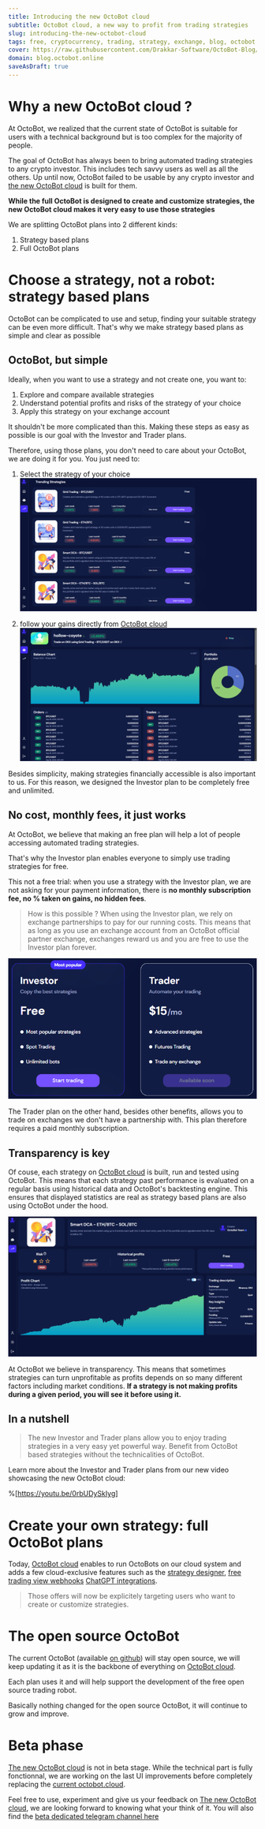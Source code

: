 ```yaml
---
title: Introducing the new OctoBot cloud
subtitle: OctoBot cloud, a new way to profit from trading strategies 
slug: introducing-the-new-octobot-cloud
tags: free, cryptocurrency, trading, strategy, exchange, blog, octobot cloud
cover: https://raw.githubusercontent.com/Drakkar-Software/OctoBot-Blog/master/resources/images/introducing-the-new-octobot-cloud/cover.png
domain: blog.octobot.online
saveAsDraft: true
--- 
```


# Why a new OctoBot cloud ?

At OctoBot, we realized that the current state of OctoBot is suitable for users with a technical background but is too complex for the majority of people.

The goal of OctoBot has always been to bring automated trading strategies to any crypto investor. This includes tech savvy users as well as all the others. Up until now, OctoBot failed to be usable by any crypto investor and [the new OctoBot cloud](https://octobot.click/xl3ZPZ) is built for them.

**While the full OctoBot is designed to create and customize strategies, the new OctoBot cloud makes it very easy to use those strategies**

We are splitting OctoBot plans into 2 different kinds: 
1. Strategy based plans
2. Full OctoBot plans

# Choose a strategy, not a robot: strategy based plans
OctoBot can be complicated to use and setup, finding your suitable strategy can be even more difficult. That's why we make strategy based plans as simple and clear as possible

## OctoBot, but simple
Ideally, when you want to use a strategy and not create one, you want to:
1. Explore and compare available strategies
2. Understand potential profits and risks of the strategy of your choice
3. Apply this strategy on your exchange account

It shouldn't be more complicated than this. Making these steps as easy as possible is our goal with the Investor and Trader plans.

Therefore, using those plans, you don't need to care about your OctoBot, we are doing it for you. You just need to:

1. Select the strategy of your choice
![strategies](https://raw.githubusercontent.com/Drakkar-Software/OctoBot-Blog/master/resources/images/introducing-the-new-octobot-cloud/strategies.png)

2. follow your gains directly from [OctoBot cloud](https://octobot.click/xl3ZPZ)
![bot](https://raw.githubusercontent.com/Drakkar-Software/OctoBot-Blog/master/resources/images/introducing-the-new-octobot-cloud/bot.png)

Besides simplicity, making strategies financially accessible is also important to us. For this reason, we designed the Investor plan to be completely free and unlimited.

## No cost, monthly fees, it just works
At OctoBot, we believe that making an free plan will help a lot of people accessing automated trading strategies. 

That's why the Investor plan enables everyone to simply use trading strategies for free. 

This not a free trial: when you use a strategy with the Investor plan, we are not asking for your payment information, there is **no monthly subscription fee, no % taken on gains, no hidden fees**.

> How is this possible ? When using the Investor plan, we rely on exchange partnerships to pay for our running costs. This means that as long as you use an exchange account from an OctoBot official partner exchange, exchanges reward us and you are free to use the Investor plan forever. 

![plans](https://raw.githubusercontent.com/Drakkar-Software/OctoBot-Blog/master/resources/images/introducing-the-new-octobot-cloud/plans.png)

The Trader plan on the other hand, besides other benefits, allows you to trade on exchanges we don't have a partnership with. This plan therefore requires a paid monthly subscription.

## Transparency is key

Of couse, each strategy on [OctoBot cloud](https://octobot.click/xl3ZPZ) is built, run and tested using OctoBot. This means that each strategy past performance is evaluated on a regular basis using historical data and OctoBot's backtesting engine. This ensures that displayed statistics are real as strategy based plans are also using OctoBot under the hood. 

![dca](https://raw.githubusercontent.com/Drakkar-Software/OctoBot-Blog/master/resources/images/introducing-the-new-octobot-cloud/dca.png)

At OctoBot we believe in transparency. This means that sometimes strategies can turn unprofitable as profits depends on so many different factors including market conditions. **If a strategy is not making profits during a given period, you will see it before using it.**


## In a nutshell
> The new Investor and Trader plans allow you to enjoy trading strategies in a very easy yet powerful way. Benefit from OctoBot based strategies without the technicalities of OctoBot. 

Learn more about the Investor and Trader plans from our new video showcasing the new OctoBot cloud:

%[https://youtu.be/0rbUDySkIyg]


# Create your own strategy: full OctoBot plans
Today, [OctoBot cloud](https://octobot.click/xl3ZPZ) enables to run OctoBots on our cloud system and adds a few cloud-exclusive features such as the [strategy designer](https://blog.octobot.online/strategy-designer-revamp), [free trading view webhooks](https://blog.octobot.online/trading-using-tradingview) [ChatGPT integrations](https://blog.octobot.online/trading-using-chat-gpt). 

> Those offers will now be explicitely targeting users who want to create or customize strategies.

# The open source OctoBot
The current OctoBot (available [on github](https://github.com/Drakkar-Software/OctoBot)) will stay open source, we will keep updating it as it is the backbone of everything on [OctoBot cloud](https://octobot.click/xl3ZPZ). 

Each plan uses it and will help support the development of the free open source trading robot.

Basically nothing changed for the open source OctoBot, it will continue to grow and improve.

# Beta phase

[The new OctoBot cloud](https://octobot.click/xl3ZPZ) is not in beta stage. While the technical part is fully fonctionnal, we are working on the last UI improvements before completely replacing the [current octobot.cloud](https://www.octobot.cloud/).

Feel free to use, experiment and give us your feedback on [The new OctoBot cloud](https://octobot.click/xl3ZPZ), we are looking forward to knowing what your think of it.
You will also find the [beta dedicated telegram channel here](https://t.me/+w94SJpqdiLthMzRk)
